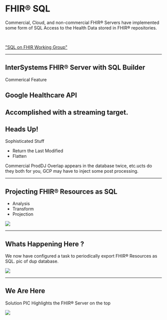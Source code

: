 # FHIR® SQL <!-- .element: class="r-fit-text" -->
<!-- .slide: data-background="#ff4500" -->

Commercial, Cloud, and non-commercial FHIR® Servers have implemented some form of SQL Access to the Health Data stored in FHIR® repositories.

</br>

["SQL on FHIR Working Group"](https://confluence.hl7.org/display/FHIR/2023+-+09+SQL-on-FHIR)

---

<!-- .slide: data-background="#ff4500" -->
## InterSystems FHIR® Server with SQL Builder

Commerical Feature

## Google Healthcare API

Accomplished with a streaming target.
---

<!-- .slide: data-background="#ff4500" -->
## Heads Up!

Sophisticated Stuff

 - Return the Last Modified
 - Flatten

 Commercial ProdDJ Overlap appears in the database twice, etc.ucts do they both for you, GCP may have to inject some post processing.

---
<!-- .slide: data-background="#ff4500" -->
## Projecting FHIR® Resources as SQL

- Analysis
- Transform
- Projection

 <img src="{{asset_folder}}/pholder.png" />

---
<!-- .slide: data-background="#ff4500" -->
## Whats Happening Here ?

We now have configured a task to periodically export FHIR® Resources as SQL.
pic of dup database.

 <img src="{{asset_folder}}/pholder.png" />



 ---
<!-- .slide: data-background="#ff4500" -->
## We Are Here

Solution PIC Highlights the FHIR® Server on the top

 <img src="{{asset_folder}}/pholder.png" />

 